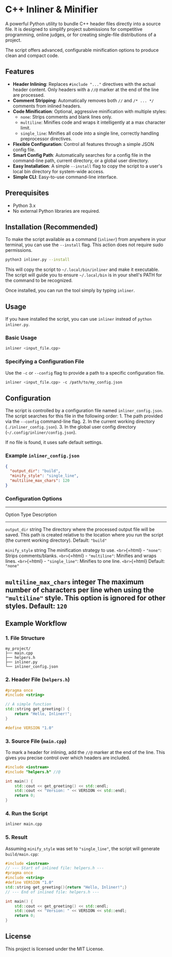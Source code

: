 # C++ Inliner & Minifier

A powerful Python utility to bundle C++ header files directly into a
source file. It is designed to simplify project submissions for
competitive programming, online judges, or for creating single-file
distributions of a project.

The script offers advanced, configurable minification options to produce
clean and compact code.

## Features

-   **Header Inlining**: Replaces `#include "..."` directives with the
    actual header content. Only headers with a `//@` marker at the end
    of the line are processed.
-   **Comment Stripping**: Automatically removes both `//` and
    `/* ... */` comments from inlined headers.
-   **Code Minification**: Optional, aggressive minification with
    multiple styles:
    -   `none`: Strips comments and blank lines only.
    -   `multiline`: Minifies code and wraps it intelligently at a max
        character limit.
    -   `single_line`: Minifies all code into a single line, correctly
        handling preprocessor directives.
-   **Flexible Configuration**: Control all features through a simple
    JSON config file.
-   **Smart Config Path**: Automatically searches for a config file in
    the command-line path, current directory, or a global user
    directory.
-   **Easy Installation**: A simple `--install` flag to copy the script
    to a user's local bin directory for system-wide access.
-   **Simple CLI**: Easy-to-use command-line interface.

## Prerequisites

-   Python 3.x
-   No external Python libraries are required.

## Installation (Recommended)

To make the script available as a command (`inliner`) from anywhere in
your terminal, you can use the `--install` flag. This action does not
require sudo permissions.

``` bash
python3 inliner.py --install
```

This will copy the script to `~/.local/bin/inliner` and make it
executable. The script will guide you to ensure `~/.local/bin` is in
your shell's PATH for the command to be recognized.

Once installed, you can run the tool simply by typing `inliner`.

## Usage

If you have installed the script, you can use `inliner` instead of
`python inliner.py`.

### Basic Usage

``` bash
inliner <input_file.cpp>
```

### Specifying a Configuration File

Use the `-c` or `--config` flag to provide a path to a specific
configuration file.

``` bash
inliner <input_file.cpp> -c /path/to/my_config.json
```

## Configuration

The script is controlled by a configuration file named
`inliner_config.json`. The script searches for this file in the
following order: 1. The path provided via the `--config` command-line
flag. 2. In the current working directory (`./inliner_config.json`). 3.
In the global user config directory (`~/.config/inliner/config.json`).

If no file is found, it uses safe default settings.

### Example `inliner_config.json`

``` json
{
  "output_dir": "build",
  "minify_style": "single_line",
  "multiline_max_chars": 120
}
```

### Configuration Options

  -----------------------------------------------------------------------
  Option                            Type             Description
  --------------------------------- ---------------- --------------------
  `output_dir`                      string           The directory where
                                                     the processed output
                                                     file will be saved.
                                                     This path is created
                                                     relative to the
                                                     location where you
                                                     run the script (the
                                                     current working
                                                     directory). Default:
                                                     `"build"`

  `minify_style`                    string           The minification
                                                     strategy to use.
                                                     `<br>`{=html} -
                                                     `"none"`: Strips
                                                     comments/blanks.
                                                     `<br>`{=html} -
                                                     `"multiline"`:
                                                     Minifies and wraps
                                                     lines.
                                                     `<br>`{=html} -
                                                     `"single_line"`:
                                                     Minifies to one
                                                     line. `<br>`{=html}
                                                     Default: `"none"`

  `multiline_max_chars`             integer          The maximum number
                                                     of characters per
                                                     line when using the
                                                     `"multiline"` style.
                                                     This option is
                                                     ignored for other
                                                     styles. Default:
                                                     `120`
  -----------------------------------------------------------------------

## Example Workflow

### 1. File Structure

    my_project/
    ├── main.cpp
    ├── helpers.h
    ├── inliner.py
    └── inliner_config.json

### 2. Header File (`helpers.h`)

``` cpp
#pragma once
#include <string>

// A simple function
std::string get_greeting() {
    return "Hello, Inliner!";
}

#define VERSION "1.0"
```

### 3. Source File (`main.cpp`)

To mark a header for inlining, add the `//@` marker at the end of the
line. This gives you precise control over which headers are included.

``` cpp
#include <iostream>
#include "helpers.h" //@

int main() {
    std::cout << get_greeting() << std::endl;
    std::cout << "Version: " << VERSION << std::endl;
    return 0;
}
```

### 4. Run the Script

``` bash
inliner main.cpp
```

### 5. Result

Assuming `minify_style` was set to `"single_line"`, the script will
generate `build/main.cpp`:

``` cpp
#include <iostream>
// --- Start of inlined file: helpers.h ---
#pragma once
#include <string>
#define VERSION "1.0"
std::string get_greeting(){return "Hello, Inliner!";}
// --- End of inlined file: helpers.h ---

int main() {
    std::cout << get_greeting() << std::endl;
    std::cout << "Version: " << VERSION << std::endl;
    return 0;
}
```

## License

This project is licensed under the MIT License.
